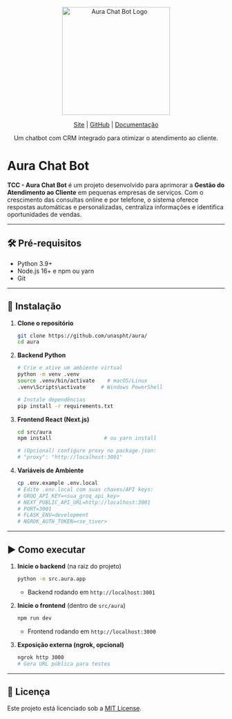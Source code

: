 <div align="center">
  <p>
    <img width="250" src="https://via.placeholder.com/250?text=Aura+Chat+Bot" alt="Aura Chat Bot Logo">
  </p>

[Site](#) | [GitHub](#) | [Documentação](#)

Um chatbot com CRM integrado para otimizar o atendimento ao cliente.
</div>

# Aura Chat Bot

**TCC - Aura Chat Bot** é um projeto desenvolvido para aprimorar a **Gestão do Atendimento ao Cliente** em pequenas empresas de serviços. Com o crescimento das consultas online e por telefone, o sistema oferece respostas automáticas e personalizadas, centraliza informações e identifica oportunidades de vendas.

---

## 🛠️ Pré-requisitos

- Python 3.9+  
- Node.js 16+ e npm ou yarn  
- Git  

---

## 🚀 Instalação

1. **Clone o repositório**
   ```bash
   git clone https://github.com/unaspht/aura/
   cd aura
   ```

2. **Backend Python**
   ```bash
   # Crie e ative um ambiente virtual
   python -m venv .venv
   source .venv/bin/activate    # macOS/Linux
   .venv\Scripts\activate     # Windows PowerShell

   # Instale dependências
   pip install -r requirements.txt
   ```

3. **Frontend React (Next.js)**
   ```bash
   cd src/aura
   npm install                 # ou yarn install

   # (Opcional) configure proxy no package.json:
   # "proxy": "http://localhost:3001"
   ```

4. **Variáveis de Ambiente**
   ```bash
   cp .env.example .env.local
   # Edite .env.local com suas chaves/API keys:
   # GROQ_API_KEY=<sua_groq_api_key>
   # NEXT_PUBLIC_API_URL=http://localhost:3001
   # PORT=3001
   # FLASK_ENV=development
   # NGROK_AUTH_TOKEN=<se_tiver>
   ```

---

## ▶️ Como executar

1. **Inicie o backend** (na raiz do projeto)
   ```bash
   python -m src.aura.app
   ```
   - Backend rodando em `http://localhost:3001`

2. **Inicie o frontend** (dentro de `src/aura`)
   ```bash
   npm run dev
   ```
   - Frontend rodando em `http://localhost:3000`

3. **Exposição externa (ngrok, opcional)**
   ```bash
   ngrok http 3000
   # Gera URL pública para testes
   ```

---

## 📜 Licença

Este projeto está licenciado sob a [MIT License](LICENSE).
